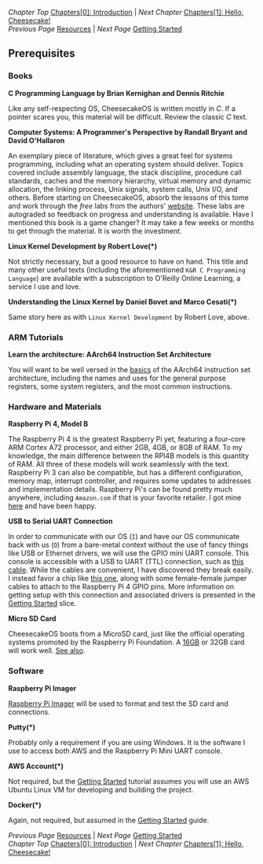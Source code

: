 *Chapter Top* [Chapters[0]: Introduction](chapter0.md)  |  *Next Chapter* [Chapters[1]: Hello, Cheesecake!](../chapter01/chapter1.md)   
*Previous Page* [Resources](resources.md)  |  *Next Page* [Getting Started](getting-started.md)

## Prerequisites

### Books

**C Programming Language by Brian Kernighan and Dennis Ritchie**

Like any self-respecting OS, CheesecakeOS is written mostly in _C_. If a pointer scares you, this material will be difficult. Review the classic _C_ text.

**Computer Systems: A Programmer's Perspective by Randall Bryant and David O'Hallaron**

An exemplary piece of literature, which gives a great feel for systems programming, including what an operating system should deliver. Topics covered include assembly language, the stack discipline, procedure call standards, caches and the memory hierarchy, virtual memory and dynamic allocation, the linking process, Unix signals, system calls, Unix I/O, and others. Before starting on CheesecakeOS, absorb the lessons of this tome and work through the *_free_* labs from the authors' [website](http://csapp.cs.cmu.edu/3e/labs.html). These labs are autograded so feedback on progress and understanding is available. Have I mentioned this book is a game changer? It may take a few weeks or months to get through the material. It is worth the investment.

**Linux Kernel Development by Robert Love(\*)**

Not strictly necessary, but a good resource to have on hand. This title and many other useful texts (including the aforementioned `K&R C Programming Language`) are available with a subscription to O'Reilly Online Learning, a service I use and love.

**Understanding the Linux Kernel by Daniel Bovet and Marco Cesati(\*)**

Same story here as with `Linux Kernel Development` by Robert Love, above.

### ARM Tutorials

**Learn the architecture: AArch64 Instruction Set Architecture**

You will want to be well versed in the [basics](https://developer.arm.com/documentation/102374/0101) of the AArch64 instruction set architecture, including the names and uses for the general purpose registers, some system registers, and the most common instructions.

### Hardware and Materials

**Raspberry Pi 4, Model B**

The Raspberry Pi 4 is the greatest Raspberry Pi yet, featuring a four-core ARM Cortex A72 processor, and either 2GB, 4GB, or 8GB of RAM. To my knowledge, the main difference between the RPI4B models is this quantity of RAM. All three of these models will work seamlessly with the text. Raspberry Pi 3 can also be compatible, but has a different configuration, memory map, interrupt controller, and requires some updates to addresses and implementation details. Raspberry Pi's can be found pretty much anywhere, including `Amazon.com` if that is your favorite retailer. I got mine [here](https://www.kiwi-electronics.nl/raspberry-pi-4-model-b-2gb) and have been happy.

**USB to Serial UART Connection**

In order to communicate with our OS (`I`) and have our OS communicate back with us (`O`) from a bare-metal context without the use of fancy things like USB or Ethernet drivers, we will use the GPIO mini UART console. This console is accessible with a USB to UART (TTL) connection, such as [this cable](https://www.kiwi-electronics.nl/usb-to-ttl-serial-kabel). While the cables are convenient, I have discovered they break easily. I instead favor a chip like [this one](https://www.bol.com/nl/nl/p/cp2102-usb-naar-ttl-serial-uart-adapter-3-3v-5v/9300000004985800/), along with some female-female jumper cables to attach to the Raspberry Pi 4 GPIO pins. More information on getting setup with this connection and associated drivers is presented in the [Getting Started](getting-started.md) slice.

**Micro SD Card**

CheesecakeOS boots from a MicroSD card, just like the official operating systems promoted by the Raspberry Pi Foundation. A [16GB](https://www.kiwi-electronics.nl/toebehoren/opslag/microSD/transcend-16gb-microsd-ultimate-600x-class-10-uhs-i-adapter-mlc-90mbs) or 32GB card will work well. [See also](https://www.raspberrypi.org/documentation/installation/sd-cards.md).

### Software

**Raspberry Pi Imager**

[Raspberry Pi Imager](https://www.raspberrypi.org/software/) will be used to format and test the SD card and connections.

**Putty(\*)**

Probably only a requirement if you are using Windows. It is the software I use to access both AWS and the Raspberry Pi Mini UART console.

**AWS Account(\*)**

Not required, but the [Getting Started](getting-started.md) tutorial assumes you will use an AWS Ubuntu Linux VM for developing and building the project.

**Docker(\*)**

Again, not required, but assumed in the [Getting Started](getting-started.md) guide.

*Previous Page* [Resources](resources.md)  |  *Next Page* [Getting Started](getting-started.md)  
*Chapter Top* [Chapters[0]: Introduction](chapter0.md)  |  *Next Chapter* [Chapters[1]: Hello, Cheesecake!](../chapter01/chapter1.md)
